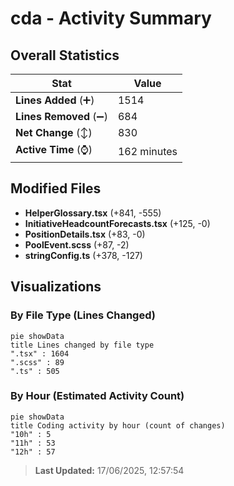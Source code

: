 # cda - Activity Summary 

## Overall Statistics

| Stat                   | Value                                                             |
| ---------------------- | ----------------------------------------------------------------- |
| **Lines Added** (➕)   | 1514                                          |
| **Lines Removed** (➖) | 684                                        |
| **Net Change** (↕)    | 830                |
| **Active Time** (⌚)   | 162 minutes |


## Modified Files
- **HelperGlossary.tsx** (+841, -555)
- **InitiativeHeadcountForecasts.tsx** (+125, -0)
- **PositionDetails.tsx** (+83, -0)
- **PoolEvent.scss** (+87, -2)
- **stringConfig.ts** (+378, -127)

## Visualizations

### By File Type (Lines Changed)

```mermaid
pie showData
title Lines changed by file type
".tsx" : 1604
".scss" : 89
".ts" : 505
```

### By Hour (Estimated Activity Count)

```mermaid
pie showData
title Coding activity by hour (count of changes)
"10h" : 5
"11h" : 53
"12h" : 57
```


> **Last Updated:** 17/06/2025, 12:57:54